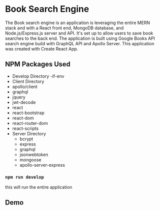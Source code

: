 # Book Search Engine
The Book search engine is an application is leveraging the entire MERN stack and with a React front end, MongoDB database, and Node.js/Express.js server and API. It's set up to allow users to save book searches to the back end. The application is built using Google Books API search engine build with GraphQL API and Apollo Server. This application was created with Create React App.

## NPM Packages Used
- Develop Directory
  -if-env
- Client Directory
 - apollo/client
 - graphql
 - jquery
 - jwt-decode
 - react
 - react-bootstrap
 - react-dom
 - react-router-dom
 - react-scripts
- Server Directory
  - bcrypt
  - express
  - graphql
  - jsonwebtoken
  - mongoose
  - apollo-server-express

### `npm run develop`
this will run the entire application

## Demo
